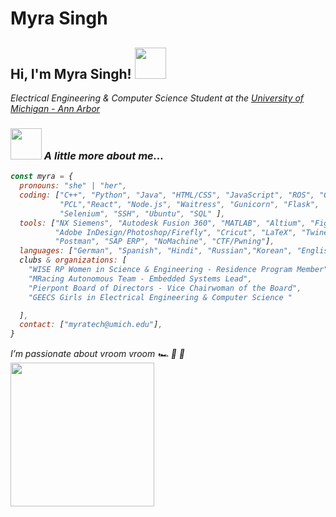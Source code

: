 # Myra Singh
<h2>Hi, I'm Myra Singh! <img src="https://media.giphy.com/media/mGcNjsfWAjY5AEZNw6/giphy.gif" width="50"></h2> 
<p><em>Electrical Engineering & Computer Science Student at the <a href="https://eecs.engin.umich.edu/">University of Michigan - Ann Arbor</a> 
  
### <img src="https://media3.giphy.com/media/v1.Y2lkPTc5MGI3NjExcWg1aHQ4ZnVmdHJoOWhiazlrZ2J5N3lobGJ3ZDdxOW40ZGpldzZiOCZlcD12MV9pbnRlcm5hbF9naWZfYnlfaWQmY3Q9Zw/TKSLd3q4TFh9jKzdQX/giphy.gif" width="50"> A little more about me...

```javascript
const myra = {
  pronouns: "she" | "her",
  coding: ["C++", "Python", "Java", "HTML/CSS", "JavaScript", "ROS", "Git",
           "PCL","React", "Node.js", "Waitress", "Gunicorn", "Flask",
           "Selenium", "SSH", "Ubuntu", "SQL" ],
  tools: ["NX Siemens", "Autodesk Fusion 360", "MATLAB", "Altium", "Figma",
          "Adobe InDesign/Photoshop/Firefly", "Cricut", "LaTeX", "Twine",
          "Postman", "SAP ERP", "NoMachine", "CTF/Pwning"],
  languages: ["German", "Spanish", "Hindi", "Russian","Korean", "English"],
  clubs & organizations: [
    "WISE RP Women in Science & Engineering - Residence Program Member",
    "MRacing Autonomous Team - Embedded Systems Lead",
    "Pierpont Board of Directors - Vice Chairwoman of the Board",
    "GEECS Girls in Electrical Engineering & Computer Science "

  ],
  contact: ["myratech@umich.edu"],
}
```
<em>I’m passionate about vroom vroom 🏎️ 💨 💨 </em> 
<img src="https://s3.eu-west-2.amazonaws.com/img.creativepool.com/files/candidate/portfolio/full/1357867.gif" width="230"> 

